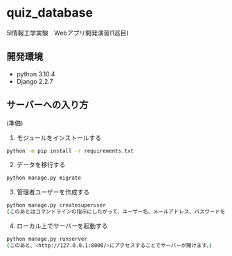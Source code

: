# quiz_database
5I情報工学実験　Webアプリ開発演習(1巡目)

## 開発環境

- python 3.10.4
- Django 2.2.7

## サーバーへの入り方

(準備)

1. モジュールをインストールする


```bash
python -m pip install -r requirements.txt
```

2. データを移行する

```bash
python manage.py migrate
```
3. 管理者ユーザーを作成する

```bash
python manage.py createsuperuser
(このあとはコマンドラインの指示にしたがって、ユーザー名、メールアドレス、パスワードを入力してください。)
```
4. ローカル上でサーバーを起動する

```bash
python manage.py runserver
(このあと、<http://127.0.0.1:8000/>にアクセスすることでサーバーが開けます。)
```